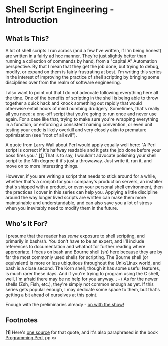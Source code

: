 # Shell Script Engineering - Introduction

## What Is This?

A lot of shell scripts I run across (and a few I've written, if I'm being honest) are
written in a fairly ad hoc manner.  They're just slightly better than running a collection
of commands by hand, from a "capital A" Automation perspective.  By that I mean that they
get the job done, but trying to debug, modify, or expand on them is fairly frustrating at
best.  I'm writing this series in the interest of improving the practice of shell
scripting by bringing some disciplines over from the realm of software engineering.

I also want to point out that I do not advocate following everything here all the time.
One of the benefits of scripting in the shell is being able to throw together a quick hack
and knock something out rapidly that would otherwise entail hours of mind numbing
drudgery.  Sometimes, that's really all you need: a one-off script that you're going to
run once and never use again.  For a case like that, trying to make sure you're wrapping
everything in a function, or enforcing a consistent naming convention, or even unit
testing your code is likely overkill and very closely akin to premature optimization (see
"root of all evil").

A quote from Larry Wall about Perl would apply equally well here: "A Perl script is
correct if it's halfway readable and it gets the job done before your boss fires you."
[[1]](#footnotes)  That is to say, I wouldn't advocate polishing your shell script to the
Nth degree if it's just a throwaway.  Just write it, run it, and move on to more
interesting things.

However, if you are writing a script that needs to stick around for a while, whether
that's a cronjob for your company's production servers, an installer that's shipped with a
product, or even your personal shell environment, then the practices I cover in this
series can help you.  Applying a little discipline around the way longer lived scripts are
written can make them more maintainable and understandable, and can also save you a lot of
stress when you inevitably need to modify them in the future.

## Who's It For?

I presume that the reader has *some* exposure to shell scripting, and primarily in
bash/sh.  You don't have to be an expert, and I'll include references to documentation and
whatnot for further reading where appropriate.  I focus on bash and Bourne shell (sh) here
because they are by far the most commonly used shells for scripting.  The Bourne shell (or
equivalent) is more or less ubiquitous throughout the Unix/Linux world, and bash is a
close second.  The Korn shell, though it has some useful features, is much rarer these
days.  And if you're trying to program using the C shell, well, I'm afraid there may be no
help for you anyway.  `;-)`  As for the newer shells (Zsh, Fish, etc.), they're simply not
common enough as yet.  If this series gets popular enough, I may dedicate some space to
them, but that's getting a bit ahead of ourselves at this point.

Enough with the preliminaries already - [on with the show!](shell.engineering.2.vars.and.fns.html)

## Footnotes

**\[1\]** Here's [one source](http://ciscohouston.com/docs/docs/quotes/wall.html) for that
quote, and it's also paraphrased in the book [Programming Perl](https://en.wikipedia.org/wiki/Programming_Perl),
pp *xx*
